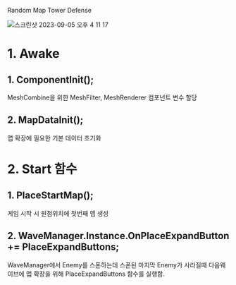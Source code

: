 Random Map Tower Defense

![스크린샷 2023-09-05 오후 4 11 17](https://github.com/Mings1027/UnityGame/assets/100500113/22cd8fc8-9953-4bd9-8be4-adb24eb22ed7)

# 1. Awake
## 1. ComponentInit();
MeshCombine을 위한 MeshFilter, MeshRenderer 컴포넌트 변수 할당
## 2. MapDataInit();
맵 확장에 필요한 기본 데이터 초기화

# 2. Start 함수
## 1. PlaceStartMap();
게임 시작 시 원점위치에 첫번째 맵 생성
## 2. WaveManager.Instance.OnPlaceExpandButton += PlaceExpandButtons;
WaveManager에서 Enemy를 스폰하는데 스폰된 마지막 Enemy가 사라질때 다음웨이브에 맵 확장을 위해
PlaceExpandButtons 함수를 실행함.